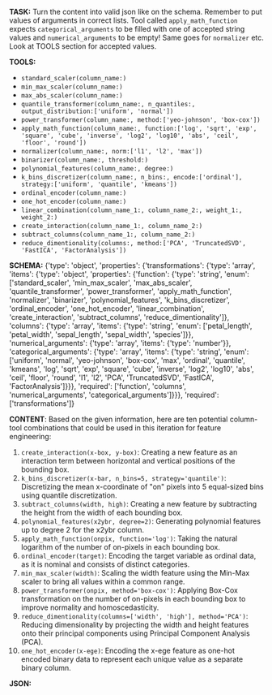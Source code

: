 **TASK:**
Turn the content into valid json like on the schema.
Remember to put values of arguments in correct lists.
Tool called `apply_math_function` expects `categorical_arguments` to be filled with one of accepted string values and `numerical_arguments` to be empty! Same goes for `normalizer` etc. Look at TOOLS section for accepted values.

**TOOLS:**
- `standard_scaler(column_name:)`
- `min_max_scaler(column_name:)`
- `max_abs_scaler(column_name:)`
- `quantile_transformer(column_name:, n_quantiles:, output_distribution:['uniform', 'normal'])`
- `power_transformer(column_name:, method:['yeo-johnson', 'box-cox'])`
- `apply_math_function(column_name:, function:['log', 'sqrt', 'exp', 'square', 'cube', 'inverse', 'log2', 'log10', 'abs', 'ceil', 'floor', 'round'])`
- `normalizer(column_name:, norm:['l1', 'l2', 'max'])`
- `binarizer(column_name:, threshold:)`
- `polynomial_features(column_name:, degree:)`
- `k_bins_discretizer(column_name:, n_bins:, encode:['ordinal'], strategy:['uniform', 'quantile', 'kmeans'])`
- `ordinal_encoder(column_name:)`
- `one_hot_encoder(column_name:)`
- `linear_combination(column_name_1:, column_name_2:, weight_1:, weight_2:)`
- `create_interaction(column_name_1:, column_name_2:)`
- `subtract_columns(column_name_1:, column_name_2:)`
- `reduce_dimentionality(columns:, method:['PCA', 'TruncatedSVD', 'FastICA', 'FactorAnalysis'])`

**SCHEMA:**
{'type': 'object', 'properties': {'transformations': {'type': 'array', 'items': {'type': 'object', 'properties': {'function': {'type': 'string', 'enum': ['standard_scaler', 'min_max_scaler', 'max_abs_scaler', 'quantile_transformer', 'power_transformer', 'apply_math_function', 'normalizer', 'binarizer', 'polynomial_features', 'k_bins_discretizer', 'ordinal_encoder', 'one_hot_encoder', 'linear_combination', 'create_interaction', 'subtract_columns', 'reduce_dimentionality']}, 'columns': {'type': 'array', 'items': {'type': 'string', 'enum': ['petal_length', 'petal_width', 'sepal_length', 'sepal_width', 'species']}}, 'numerical_arguments': {'type': 'array', 'items': {'type': 'number'}}, 'categorical_arguments': {'type': 'array', 'items': {'type': 'string', 'enum': ['uniform', 'normal', 'yeo-johnson', 'box-cox', 'max', 'ordinal', 'quantile', 'kmeans', 'log', 'sqrt', 'exp', 'square', 'cube', 'inverse', 'log2', 'log10', 'abs', 'ceil', 'floor', 'round', 'l1', 'l2', 'PCA', 'TruncatedSVD', 'FastICA', 'FactorAnalysis']}}}, 'required': ['function', 'columns', 'numerical_arguments', 'categorical_arguments']}}}, 'required': ['transformations']}

**CONTENT**:
 Based on the given information, here are ten potential column-tool combinations that could be used in this iteration for feature engineering:

1. `create_interaction(x-box, y-box)`: Creating a new feature as an interaction term between horizontal and vertical positions of the bounding box.
2. `k_bins_discretizer(x-bar, n_bins=5, strategy='quantile')`: Discretizing the mean x-coordinate of "on" pixels into 5 equal-sized bins using quantile discretization.
3. `subtract_columns(width, high)`: Creating a new feature by subtracting the height from the width of each bounding box.
4. `polynomial_features(x2ybr, degree=2)`: Generating polynomial features up to degree 2 for the x2ybr column.
5. `apply_math_function(onpix, function='log')`: Taking the natural logarithm of the number of on-pixels in each bounding box.
6. `ordinal_encoder(target)`: Encoding the target variable as ordinal data, as it is nominal and consists of distinct categories.
7. `min_max_scaler(width)`: Scaling the width feature using the Min-Max scaler to bring all values within a common range.
8. `power_transformer(onpix, method='box-cox')`: Applying Box-Cox transformation on the number of on-pixels in each bounding box to improve normality and homoscedasticity.
9. `reduce_dimentionality(columns=['width', 'high'], method='PCA')`: Reducing dimensionality by projecting the width and height features onto their principal components using Principal Component Analysis (PCA).
10. `one_hot_encoder(x-ege)`: Encoding the x-ege feature as one-hot encoded binary data to represent each unique value as a separate binary column.

**JSON:**
